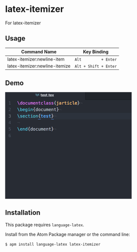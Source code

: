 # latex-itemizer

For latex-itemizer

## Usage

| Command Name                   | Key Binding               |
|--------------------------------|---------------------------|
| latex-itemizer:newline-item    | ```Alt         + Enter``` |
| latex-itemizer:newline-itemize | ```Alt + Shift + Enter``` |


## Demo

![demo](https://raw.githubusercontent.com/horyu/latex-itemizer/master/demo.gif)

## Installation

This package requires `language-latex`.

Install from the Atom Package manager or the command line:

```$ apm install language-latex latex-itemizer```
